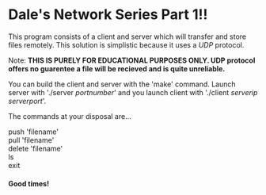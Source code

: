 # Dale's Network Series Part 1!!

This program consists of a client and server which will transfer and store files remotely.  This solution is simplistic because it uses a _UDP_ protocol.


Note: __THIS IS PURELY FOR EDUCATIONAL PURPOSES ONLY. UDP protocol offers no 
guarentee a file will be recieved and is quite unreliable.__


You can build the client and server with the 'make' command.  Launch server with './server _portnumber_' and you launch client with './client _serverip serverport_'.


The commands at your disposal are...  

   push 'filename'  
   pull 'filename'  
   delete 'filename'  
   ls  
   exit  

#### Good times! 
